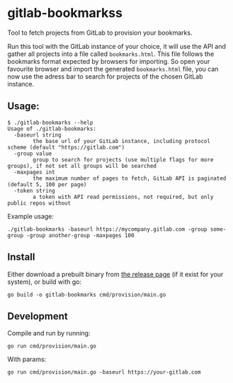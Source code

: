 # gitlab-bookmarkss

Tool to fetch projects from GitLab to provision your bookmarks.

Run this tool with the GitLab instance of your choice, it will use the API and
gather all projects into a file called `bookmarks.html`. This file follows the
bookmarks format expected by browsers for importing. So open your favourite
browser and import the generated `bookmarks.html` file, you can now use the
adress bar to search for projects of the chosen GitLab instance.

## Usage:

```
$ ./gitlab-bookmarks --help
Usage of ./gitlab-bookmarks:
  -baseurl string
        the base url of your GitLab instance, including protocol scheme (default "https://gitlab.com")
  -group value
        group to search for projects (use multiple flags for more groups), if not set all groups will be searched
  -maxpages int
        the maximum number of pages to fetch, GitLab API is paginated (default 5, 100 per page)
  -token string
        a token with API read permissions, not required, but only public repos without
```

Example usage:

```
./gitlab-bookmarks -baseurl https://mycompany.gitlab.com -group some-group -group another-group -maxpages 100
```

## Install

Either download a prebuilt binary from
[the release page](https://github.com/mikaello/gitlab-bookmarks/releases) (if it
exist for your system), or build with go:

```shell
go build -o gitlab-bookmarks cmd/provision/main.go
```

## Development

Compile and run by running:

```shell
go run cmd/provision/main.go
```

With params:

```shell
go run cmd/provision/main.go -baseurl https://your-gitlab.com
```
